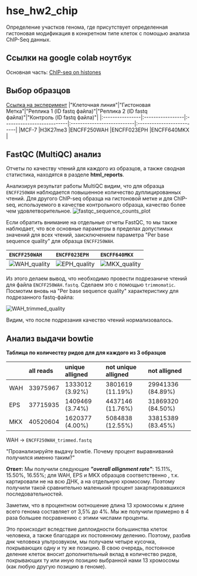# hse_hw2_chip
Определение участков генома, где присутствует определенная гистоновая модификация в конкретном типе клеток с помощью анализа ChIP-Seq данных.

## Ссылки на google colab ноутбук
Основная часть: [ChIP-seq on histones]()

## Выбор образцов 
[Ссылка на эксперимент](https://www.encodeproject.org/experiments/ENCSR999WHE/)
|"Клеточная линия"|"Гистоновая Метка"|"Реплика 1 (ID fastq файла)"|"Реплика 2 (ID fastq файла)"|"Контроль (ID fastq файла)"|
|:----------------|:-----------------|:---------------------------|:---------------------------|:--------------------------|
|MCF-7            |H3K27me3          |ENCFF250WAH                 |ENCFF023EPH                 |ENCFF640MKX                |

## FastQC (MultiQC) анализ 
Отчеты по качеству чтений для каждого из образцов, а также сводная статистика, находятся в разделе **html_reports**.

Анализируя результат работы MultiQC видим, что для образца `ENCFF250WAH` наблюдается повышенное количество дуплицированных чтений. Для другого ChIP-seq образца на гистоновой метке и для ChIP-seq, используемого в качестве контрольного образца, качество более чем удовлетворительное. 
![fastqc_sequence_counts_plot](https://user-images.githubusercontent.com/60792064/157739763-11b7686f-5924-419e-a4b3-8d7ece79d07b.png)

Если обратить внимание на отдельные отчеты FastQC, то мы также наблюдает, что все основные параметры в пределах допустимых значений для всех чтений, заисключением параметра "Per base sequence quality" для образца `ENCFF250WAH`.

|`ENCFF250WAH`|`ENCFF023EPH`|`ENCFF640MKX`|
|:--------------------|:-----------------|:------------------|
|![WAH_quality](https://user-images.githubusercontent.com/60792064/157741052-12aa4d30-6068-44e9-96fe-0f634241ae99.png)|![EPH_quality](https://user-images.githubusercontent.com/60792064/157741096-0342de3c-9962-478f-a2a9-72eca3b4e375.png)|![MKX_quality](https://user-images.githubusercontent.com/60792064/157741141-3f935413-d223-4724-a6c0-2b8c76d5e54b.png)|

Из этого делаем вывод, что необходимо провести подрезаниче чтений для файла `ENCFF250WAH.fastq`. Сделаем это с помощью `trimmomatic`. 
Посмотим вновь на "Per base sequence quality" характеристику для подрезанного fastq-файла: 

![WAH_trimmed_quality](https://user-images.githubusercontent.com/60792064/157741952-3bb6c6e7-98a9-491e-87b3-168f13265c97.png)

Видим, что после подрезания качество чтений нормализовалось.

## Анализ выдачи bowtie
**Таблица по количеству ридов для для каждого из 3 образцов**

|   |  all reads  |  unique alligned  |  not unique alligned |  not alligned    |
|:--|:------------|:------------------|:---------------------|:-----------------|
|WAH|33975967     |1333012 (3.92%)    |3801619 (11.19%)      |29941336 (84.89%) |
|EPS|37715935     |1409469 (3.74%)    |4437146 (11.76%)      |31869320 (84.50%) |
|MKX|40520604     |1620377 (4.00%)    |5084838 (12.55%)      |33815389 (83.45%) |

WAH -> `ENCFF250WAH_trimmed.fastq`

"Проанализируйте выдачу bowtie. Почему процент выравниваний получился именно таким?"

**Ответ:**  Мы получили следующие ***"overall allignment rate"***: 15.11%, 15.50%, 16.55%; для WAH, EPS и MKX образцов соответственно , т.к. картировали не на всю ДНК, а на отдельную хромосому. Поэтому получили такой сравнительно маленький процент закартировавшихся последовательностей. 

Заметим, что в процентном оотношение длина 13 хромосомы к длине всего генома составляет от 3,5% до 4%. Мы же получили примерно в 4 раза большее посравнению с этими числами проценты. 

Это происходит вследствие диплоидности большинства клеток человека, а также благодаря их постоянному делению. Поэтому, разбив днк человека ультрозвуком, мы получаем четыре кусочка, покрывающих одну и ту же позицию. В свою очередь, постоянное деление клеток вносит дополнительный вклад в количество ридов, покрывающих ту или иную позицию выбранной нами 13 хромосомы (как любую другую позицию в геноме). 


